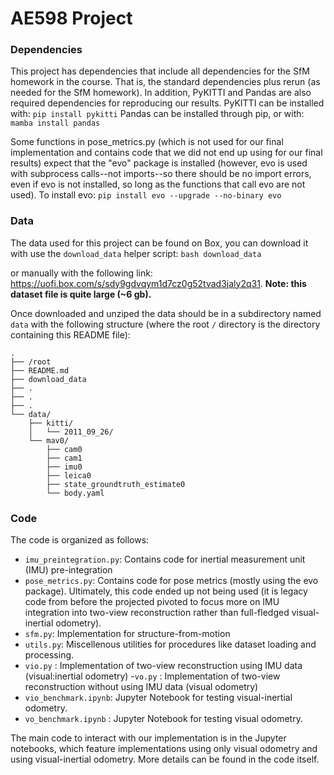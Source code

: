 # AE598 Project

### Dependencies
This project has dependencies that include all dependencies for the SfM homework in the course. That is, the standard dependencies plus rerun (as needed for the SfM homework).
In addition, PyKITTI and Pandas are also required dependencies for reproducing our results.
PyKITTI can be installed with:
``
pip install pykitti
``
Pandas can be installed through pip, or with:
``
mamba install pandas
``

Some functions in pose_metrics.py (which is not used for our final implementation and contains code that we did not end up using for our final results) expect that the "evo" package is installed (however, evo is used with subprocess calls--not imports--so there should be no import errors, even if evo is not installed, so long as the functions that call evo are not used).
To install evo:
``
pip install evo --upgrade --no-binary evo
``

### Data
The data used for this project can be found on Box, you can download it with use the `download_data` helper script: 
```bash download_data```

or manually with the following link: https://uofi.box.com/s/sdy9gdvqym1d7cz0g52tvad3jaly2q31. **Note: this dataset file is quite large (~6 gb).**

Once downloaded and unziped the data should be in a subdirectory named ``data`` with the following structure (where the root ``/`` directory is the directory containing this README file):

```
.
├── /root
├── README.md
├── download_data
├── .
├── .
├── .
└── data/
    ├── kitti/
    │   └── 2011_09_26/
    └── mav0/
        ├── cam0
        ├── cam1
        ├── imu0
        ├── leica0
        ├── state_groundtruth_estimate0
        └── body.yaml
```
### Code
The code is organized as follows:
- ``imu_preintegration.py``:  Contains code for inertial measurement unit (IMU) pre-integration    
- ``pose_metrics.py``:  Contains code for pose metrics (mostly using the evo package). Ultimately, this code ended up not being used (it is legacy code from before the projected pivoted to focus more on IMU integration into two-view reconstruction rather than full-fledged visual-inertial odometry).
- ``sfm.py``: Implementation for structure-from-motion
- ``utils.py``: Miscellenous utilities for procedures like dataset loading and processing.
- ``vio.py`` : Implementation of two-view reconstruction using IMU data (visual:inertial odometry)
-``vo.py`` : Implementation of two-view reconstruction without using IMU data (visual odometry)
- ``vio_benchmark.ipynb``: Jupyter Notebook for testing visual-inertial odometry.
- ``vo_benchmark.ipynb`` : Jupyter Notebook for testing visual odometry.

The main code to interact with our implementation is in the Jupyter notebooks, which feature implementations using only visual odometry and using visual-inertial odometry.
More details can be found in the code itself.